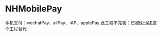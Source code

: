 # NHMobilePay
手机支付：wechatPay、aliPay、IAP、applePay
此工程不完善：已被[NHIAP](https://github.com/nenhall/NHIAP)这个工程替代
